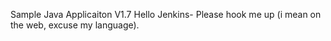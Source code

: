 
Sample Java Applicaiton V1.7
Hello Jenkins- Please hook me up (i mean on the web, excuse my language).
